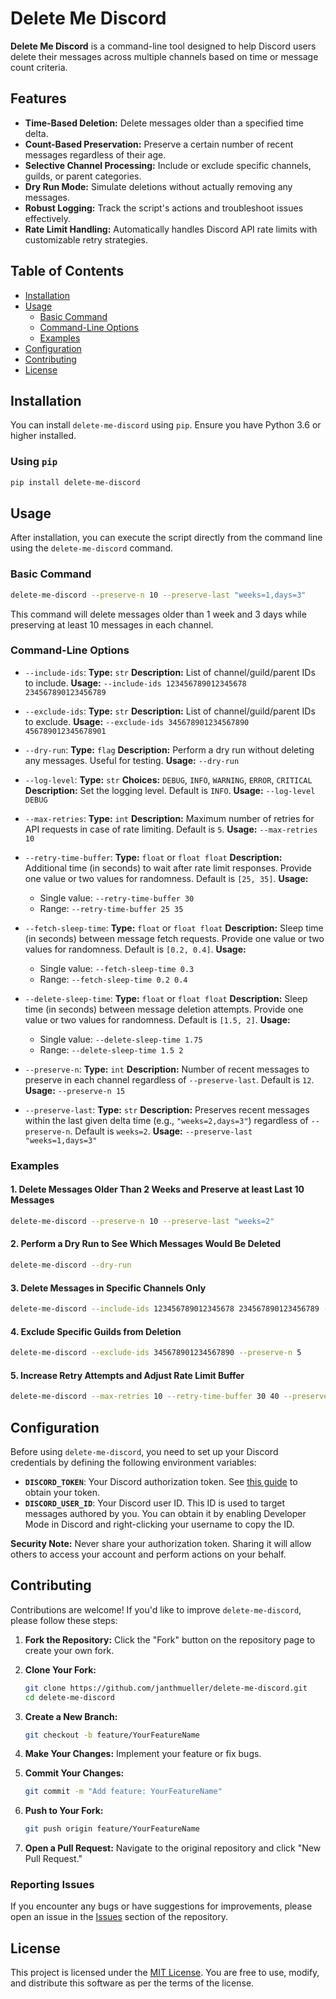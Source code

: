 # Delete Me Discord

**Delete Me Discord** is a command-line tool designed to help Discord users delete their messages across multiple channels based on time or message count criteria.

## Features

- **Time-Based Deletion:** Delete messages older than a specified time delta.
- **Count-Based Preservation:** Preserve a certain number of recent messages regardless of their age.
- **Selective Channel Processing:** Include or exclude specific channels, guilds, or parent categories.
- **Dry Run Mode:** Simulate deletions without actually removing any messages.
- **Robust Logging:** Track the script's actions and troubleshoot issues effectively.
- **Rate Limit Handling:** Automatically handles Discord API rate limits with customizable retry strategies.

## Table of Contents

- [Installation](#installation)
- [Usage](#usage)
  - [Basic Command](#basic-command)
  - [Command-Line Options](#command-line-options)
  - [Examples](#examples)
- [Configuration](#configuration)
- [Contributing](#contributing)
- [License](#license)

## Installation

You can install `delete-me-discord` using `pip`. Ensure you have Python 3.6 or higher installed.

### Using `pip`

```bash
pip install delete-me-discord
```


## Usage

After installation, you can execute the script directly from the command line using the `delete-me-discord` command.

### Basic Command

```bash
delete-me-discord --preserve-n 10 --preserve-last "weeks=1,days=3"
```

This command will delete messages older than 1 week and 3 days while preserving at least 10 messages in each channel.

### Command-Line Options

- `--include-ids`:
  **Type:** `str`
  **Description:** List of channel/guild/parent IDs to include.
  **Usage:** `--include-ids 123456789012345678 234567890123456789`

- `--exclude-ids`:
  **Type:** `str`
  **Description:** List of channel/guild/parent IDs to exclude.
  **Usage:** `--exclude-ids 345678901234567890 456789012345678901`

- `--dry-run`:
  **Type:** `flag`
  **Description:** Perform a dry run without deleting any messages. Useful for testing.
  **Usage:** `--dry-run`

- `--log-level`:
  **Type:** `str`
  **Choices:** `DEBUG`, `INFO`, `WARNING`, `ERROR`, `CRITICAL`
  **Description:** Set the logging level. Default is `INFO`.
  **Usage:** `--log-level DEBUG`

- `--max-retries`:
  **Type:** `int`
  **Description:** Maximum number of retries for API requests in case of rate limiting. Default is `5`.
  **Usage:** `--max-retries 10`

- `--retry-time-buffer`:
  **Type:** `float` or `float float`
  **Description:** Additional time (in seconds) to wait after rate limit responses. Provide one value or two values for randomness. Default is `[25, 35]`.
  **Usage:**
  - Single value: `--retry-time-buffer 30`
  - Range: `--retry-time-buffer 25 35`

- `--fetch-sleep-time`:
  **Type:** `float` or `float float`
  **Description:** Sleep time (in seconds) between message fetch requests. Provide one value or two values for randomness. Default is `[0.2, 0.4]`.
  **Usage:**
  - Single value: `--fetch-sleep-time 0.3`
  - Range: `--fetch-sleep-time 0.2 0.4`

- `--delete-sleep-time`:
  **Type:** `float` or `float float`
  **Description:** Sleep time (in seconds) between message deletion attempts. Provide one value or two values for randomness. Default is `[1.5, 2]`.
  **Usage:**
  - Single value: `--delete-sleep-time 1.75`
  - Range: `--delete-sleep-time 1.5 2`

- `--preserve-n`:
  **Type:** `int`
  **Description:** Number of recent messages to preserve in each channel regardless of `--preserve-last`. Default is `12`.
  **Usage:** `--preserve-n 15`

- `--preserve-last`:
  **Type:** `str`
  **Description:** Preserves recent messages within the last given delta time (e.g., `"weeks=2,days=3"`) regardless of `--preserve-n`. Default is `weeks=2`.
  **Usage:** `--preserve-last "weeks=1,days=3"`

### Examples

#### 1. Delete Messages Older Than 2 Weeks and Preserve at least Last 10 Messages

```bash
delete-me-discord --preserve-n 10 --preserve-last "weeks=2"
```

#### 2. Perform a Dry Run to See Which Messages Would Be Deleted

```bash
delete-me-discord --dry-run
```

#### 3. Delete Messages in Specific Channels Only

```bash
delete-me-discord --include-ids 123456789012345678 234567890123456789 --preserve-last "weeks=1"
```

#### 4. Exclude Specific Guilds from Deletion

```bash
delete-me-discord --exclude-ids 345678901234567890 --preserve-n 5
```

#### 5. Increase Retry Attempts and Adjust Rate Limit Buffer

```bash
delete-me-discord --max-retries 10 --retry-time-buffer 30 40 --preserve-n 20
```

## Configuration

Before using `delete-me-discord`, you need to set up your Discord credentials by defining the following environment variables:

- **`DISCORD_TOKEN`**: Your Discord authorization token. See [this guide](https://github.com/victornpb/undiscord/wiki/authToken) to obtain your token.
- **`DISCORD_USER_ID`**: Your Discord user ID. This ID is used to target messages authored by you. You can obtain it by enabling Developer Mode in Discord and right-clicking your username to copy the ID.

**Security Note:**
Never share your authorization token. Sharing it will allow others to access your account and perform actions on your behalf.

## Contributing

Contributions are welcome! If you'd like to improve `delete-me-discord`, please follow these steps:

1. **Fork the Repository:** Click the "Fork" button on the repository page to create your own fork.

2. **Clone Your Fork:**

   ```bash
   git clone https://github.com/janthmueller/delete-me-discord.git
   cd delete-me-discord
   ```

3. **Create a New Branch:**

   ```bash
   git checkout -b feature/YourFeatureName
   ```

4. **Make Your Changes:** Implement your feature or fix bugs.

5. **Commit Your Changes:**

   ```bash
   git commit -m "Add feature: YourFeatureName"
   ```

6. **Push to Your Fork:**

   ```bash
   git push origin feature/YourFeatureName
   ```

7. **Open a Pull Request:** Navigate to the original repository and click "New Pull Request."

### Reporting Issues

If you encounter any bugs or have suggestions for improvements, please open an issue in the [Issues](https://github.com/janthmueller/delete-me-discord/issues) section of the repository.

## License

This project is licensed under the [MIT License](LICENSE). You are free to use, modify, and distribute this software as per the terms of the license.

